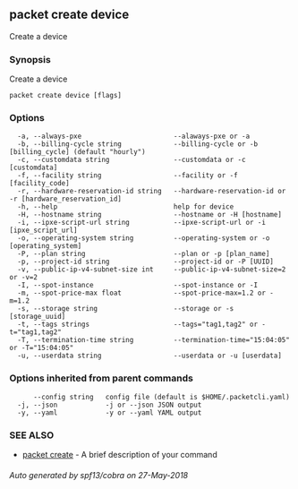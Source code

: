 ## packet create device

Create a device

### Synopsis

Create a device

```
packet create device [flags]
```

### Options

```
  -a, --always-pxe                       --alaways-pxe or -a
  -b, --billing-cycle string             --billing-cycle or -b [billing_cycle] (default "hourly")
  -c, --customdata string                --customdata or -c [customdata]
  -f, --facility string                  --facility or -f [facility_code]
  -r, --hardware-reservation-id string   --hardware-reservation-id or -r [hardware_reservation_id]
  -h, --help                             help for device
  -H, --hostname string                  --hostname or -H [hostname]
  -i, --ipxe-script-url string           --ipxe-script-url or -i [ipxe_script_url]
  -o, --operating-system string          --operating-system or -o [operating_system]
  -P, --plan string                      --plan or -p [plan_name]
  -p, --project-id string                --project-id or -P [UUID]
  -v, --public-ip-v4-subnet-size int     --public-ip-v4-subnet-size=2 or -v=2
  -I, --spot-instance                    --spot-instance or -I
  -m, --spot-price-max float             --spot-price-max=1.2 or -m=1.2
  -s, --storage string                   --storage or -s [storage_uuid]
  -t, --tags strings                     --tags="tag1,tag2" or -t="tag1,tag2"
  -T, --termination-time string          --termination-time="15:04:05" or -T="15:04:05"
  -u, --userdata string                  --userdata or -u [userdata]
```

### Options inherited from parent commands

```
      --config string   config file (default is $HOME/.packetcli.yaml)
  -j, --json            -j or --json JSON output
  -y, --yaml            -y or --yaml YAML output
```

### SEE ALSO

* [packet create](packet_create.md)	 - A brief description of your command

###### Auto generated by spf13/cobra on 27-May-2018

